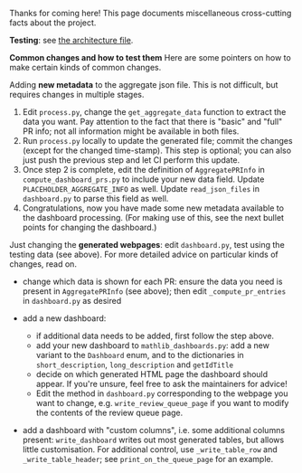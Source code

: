 Thanks for coming here! This page documents miscellaneous cross-cutting facts about the project.

**Testing**: see [the architecture file](ARCHITECTURE.md#testing).

**Common changes and how to test them**
Here are some pointers on how to make certain kinds of common changes.


Adding **new metadata** to the aggregate json file.
This is not difficult, but requires changes in multiple stages.
1. Edit `process.py`, change the `get_aggregate_data` function to extract the data you want.
Pay attention to the fact that there is "basic" and "full" PR info; not all information might be available in both files.
2. Run `process.py` locally to update the generated file; commit the changes (except for the changed time-stamp). This step is optional; you can also just push the previous step and let CI perform this update.
3. Once step 2 is complete, edit the definition of `AggregatePRInfo` in `compute_dashboard_prs.py` to include your new data field. Update `PLACEHOLDER_AGGREGATE_INFO` as well. Update `read_json_files` in `dashboard.py` to parse this field as well.
4. Congratulations, now you have made some new metadata available to the dashboard processing. (For making use of this, see the next bullet points for changing the dashboard.)


Just changing the **generated webpages**: edit `dashboard.py`, test using the testing data (see above).
For more detailed advice on particular kinds of changes, read on.

- change which data is shown for each PR: ensure the data you need is present in `AggregatePRInfo` (see above); then edit `_compute_pr_entries` in `dashboard.py` as desired

- add a new dashboard:
  - if additional data needs to be added, first follow the step above.
  - add your new dashboard to `mathlib_dashboards.py`: add a new variant to the `Dashboard` enum, and to the dictionaries in `short_description`, `long_description` and `getIdTitle`
  - decide on which generated HTML page the dashboard should appear. If you're unsure, feel free to ask the maintainers for advice!
  - Edit the method in `dashboard.py` corresponding to the webpage you want to change, e.g. `write_review_queue_page` if you want to modify the contents of the review queue page.

- add a dashboard with "custom columns", i.e. some additional columns present:
`write_dashboard` writes out most generated tables, but allows little customisation. For additional control, use `_write_table_row` and `_write_table_header`; see `print_on_the_queue_page` for an example.
